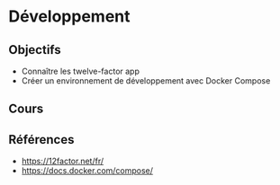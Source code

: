 # Développement

## Objectifs

- Connaître les twelve-factor app
- Créer un environnement de développement avec Docker Compose

## Cours

<script setup>
import Dev from '@/components/lessons/dev.vue'
</script>

<Dev />

## Références

- https://12factor.net/fr/
- https://docs.docker.com/compose/
